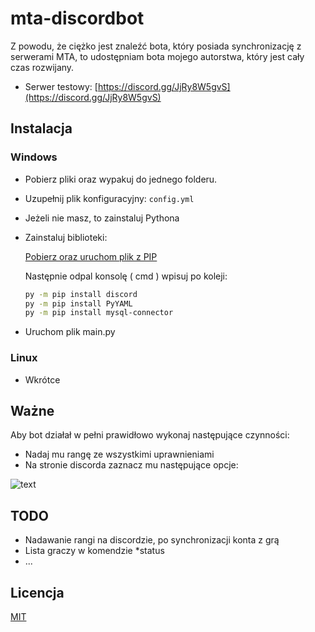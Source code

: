 # mta-discordbot

Z powodu, że ciężko jest znaleźć bota, który posiada synchronizację z serwerami MTA, to udostępniam bota mojego autorstwa, który jest cały czas rozwijany.

- Serwer testowy: [https://discord.gg/JjRy8W5gvS](https://discord.gg/JjRy8W5gvS)

## Instalacja

### Windows
- Pobierz pliki oraz wypakuj do jednego folderu.
- Uzupełnij plik konfiguracyjny: ```config.yml```
- Jeżeli nie masz, to zainstaluj Pythona
- Zainstaluj biblioteki:
  
  [Pobierz oraz uruchom plik z PIP](https://bootstrap.pypa.io/get-pip.py)
  
  Następnie odpal konsolę ( cmd )
  wpisuj po koleji:
  ```bash
  py -m pip install discord
  py -m pip install PyYAML
  py -m pip install mysql-connector
  ```
  
- Uruchom plik main.py

### Linux

- Wkrótce

## Ważne
Aby bot działał w pełni prawidłowo wykonaj następujące czynności:
- Nadaj mu rangę ze wszystkimi uprawnieniami
- Na stronie discorda zaznacz mu następujące opcje:

![text](https://i.imgur.com/OImSYbM.png)

## TODO
- Nadawanie rangi na discordzie, po synchronizacji konta z grą
- Lista graczy w komendzie *status
- ...

## Licencja
[MIT](https://choosealicense.com/licenses/mit/)
